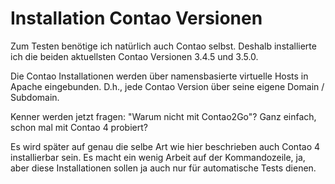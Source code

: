 # Installation Contao Versionen

Zum Testen benötige ich natürlich auch Contao selbst. Deshalb installierte ich die beiden aktuellsten Contao Versionen 3.4.5 und 3.5.0. 

Die Contao Installationen werden über namensbasierte virtuelle Hosts in Apache eingebunden. D.h., jede Contao Version über seine eigene Domain / Subdomain.

Kenner werden jetzt fragen: "Warum nicht mit Contao2Go"? Ganz einfach, schon mal mit Contao 4 probiert? 

Es wird später auf genau die selbe Art wie hier beschrieben auch Contao 4 installierbar sein. Es macht ein wenig Arbeit auf der Kommandozeile, ja, aber diese Installationen sollen ja auch nur für automatische Tests dienen.  